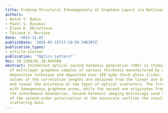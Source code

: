 ```yaml
---
title: Probing Structural Inhomogeneity of Graphene Layers via Nonlinear Optical Scattering
authors:
- Anton Y. Bykov
- Pavel S. Rusakov
- Elena D. Obraztsova
- Tatiana V. Murzina
date: '2013-11-01'
publishDate: '2025-03-15T17:19:59.746397Z'
publication_types:
- article-journal
publication: '*Optics Letters*'
doi: 10.1364/OL.38.004589
abstract: Incoherent optical second harmonic generation (SHG) is studied from series
  of multilayer graphene samples of various thickness manufactured by chemical vapor
  deposition technique and deposited over 150 $μ$m thick glass slides. Two different
  values of the correlation lengths are obtained from the linear and SHG indicatrices
  and reveal the existence of two types of optical scatterers. The first one is associated
  with homogeneous graphene areas, while the second one originates from wrinkles at
  the interdomain boundaries. Second harmonic imaging microscopy used to map the distribution
  of the second-order polarization at the nanoscale confirms the results of the nonlinear
  scattering data.
---
```


